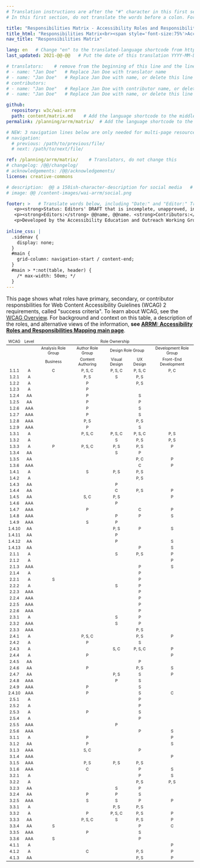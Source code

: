 ```yaml
---
# Translation instructions are after the "#" character in this first section. They are comments that do not show up in the web page. You do not need to translate the instructions after #.
# In this first section, do not translate the words before a colon. For example, do not translate "title:". Do translate the text after "title:".

title: "Responsibilities Matrix - Accessibility Roles and Responsibilities Mapping"
title_html: "Responsibilities Matrix<br><span style='font-size:75%'>Accessibility Roles and Responsibilities Mapping</span>"
nav_title: "Responsibilities Matrix"

lang: en   # Change "en" to the translated-language shortcode from https://www.iana.org/assignments/language-subtag-registry/language-subtag-registry
last_updated: 2021-@@-@@   # Put the date of this translation YYYY-MM-DD (with month in the middle)

# translators:    # remove from the beginning of this line and the lines below: "# " (the hash sign and the space)
# - name: "Jan Doe"   # Replace Jan Doe with translator name
# - name: "Jan Doe"   # Replace Jan Doe with name, or delete this line if not multiple translators
# contributors:
# - name: "Jan Doe"   # Replace Jan Doe with contributor name, or delete this line if none
# - name: "Jan Doe"   # Replace Jan Doe with name, or delete this line if not multiple contributors

github:
  repository: w3c/wai-arrm
  path: content/matrix.md    # Add the language shortcode to the middle of the filename, for example: content/index.fr.md
permalink: /planning/arrm/matrix/  # Add the language shortcode to the end, with no slash at end, for example: /planning/arrm/fr

# NEW: 3 navigation lines below are only needed for multi-page resources where you have previous and next at the bottom. If so, un-comment them; otherwise delete these lines.
# navigation:
  # previous: /path/to/previous/file/
  # next: /path/to/next/file/

ref: /planning/arrm/matrix/    # Translators, do not change this
# changelog: /@@/changelog/
# acknowledgements: /@@/acknowledgements/
license: creative-commons

# description:  @@ a 150ish-character-description for social media   # translate the description
# image: @@ /content-images/wai-arrm/social.png

footer: >   # Translate words below, including "Date:" and "Editor:" Translate the Working Group name. Leave the Working Group acronym in English. Do *not* change the dates in the footer below.
   <p><strong>Status: Editors' DRAFT that is incomplete, unapproved, in progress </strong><strong>Date:</strong> Updated @@ Month 2021. First published Month 20@@. <!-- CHANGELOG. --></p>
   <p><strong>Editors:</strong> @@name, @@name. <strong>Contributors:</strong> @@name, @@name, and <a href=”https://www.w3.org/groups/wg/@@wg/participants”>participants of the @@WG</a>.<!-- ACKNOWLEDGEMENTS lists additional contributors. --></p>
   <p>Developed by the Accessibility Education and Outreach Working Group (<a href="http://www.w3.org/WAI/EO/">EOWG</a>).</p>
   
inline_css: | 
  .sidenav { 
    display: none; 
  } 
  #main { 
    grid-column: navigation-start / content-end; 
  }
  #main > *:not(table, header) {
    /* max-width: 50em; */
  }
---
```


This page shows what roles have primary, secondary, or contributor responsbilities for Web Content Accessibility Guielines (WCAG) 2 requirements, called "success criteria". To learn about WCAG, see the [WCAG Overview](standards-guidelines/wcag/). For background and context on this table, a description of the roles, and alternative views of the information, **see [ARRM: Accessibility Roles and Responsibilities Mapping main page](/planning/arrm/)**.


  <table style="text-align:center; font-size:75%; width:100%" class="dense">
    <thead>
      <tr>
        <td>WCAG</td>
        <td>Level</td>
        <td colspan="6">Role Ownership</td>
      </tr>
    </thead>
    <tbody>
      <tr>
        <td colspan="2"></td>
        <td>Analysis Role Group</td>
        <td>Author Role Group</td>
        <td colspan="2">Design Role Group</td>
        <td>Development Role Group</td>
      </tr>
      <tr>
        <td colspan="2"></td>
        <td>Business</td>
        <td>Content Authoring</td>
        <td>Visual Design</td>
        <td>UX Design</td>
        <td>Front-End Development</td>
      </tr>
      <tr>
        <td>1.1.1</td>
        <td>A</td>
        <td>C</td>
        <td>P, S, C</td>
        <td>P, S, C</td>
        <td>P, S, C</td>
        <td>P, C</td>
      </tr>
      <tr>
        <td>1.2.1</td>
        <td>A</td>
        <td></td>
        <td>P, S</td>
        <td>S</td>
        <td>P, S</td>
        <td></td>
      </tr>
      <tr>
        <td>1.2.2</td>
        <td>A</td>
        <td></td>
        <td>P</td>
        <td></td>
        <td>P, S</td>
        <td></td>
      </tr>
      <tr>
        <td>1.2.3</td>
        <td>A</td>
        <td></td>
        <td>P</td>
        <td></td>
        <td></td>
        <td></td>
      </tr>
      <tr>
        <td>1.2.4</td>
        <td>AA</td>
        <td></td>
        <td>P</td>
        <td></td>
        <td>S</td>
        <td></td>
      </tr>
      <tr>
        <td>1.2.5</td>
        <td>AA</td>
        <td></td>
        <td>P</td>
        <td></td>
        <td>P</td>
        <td></td>
      </tr>
      <tr>
        <td>1.2.6</td>
        <td>AAA</td>
        <td></td>
        <td>P</td>
        <td></td>
        <td>S</td>
        <td></td>
      </tr>
      <tr>
        <td>1.2.7</td>
        <td>AAA</td>
        <td></td>
        <td>P</td>
        <td></td>
        <td>S</td>
        <td></td>
      </tr>
      <tr>
        <td>1.2.8</td>
        <td>AAA</td>
        <td></td>
        <td>P, S</td>
        <td></td>
        <td>P, S</td>
        <td></td>
      </tr>
      <tr>
        <td>1.2.9</td>
        <td>AAA</td>
        <td></td>
        <td>P</td>
        <td></td>
        <td>S</td>
        <td></td>
      </tr>
      <tr>
        <td>1.3.1</td>
        <td>A</td>
        <td></td>
        <td>P, S, C</td>
        <td>P, S, C</td>
        <td>P, S, C</td>
        <td>P, S</td>
      </tr>
      <tr>
        <td>1.3.2</td>
        <td>A</td>
        <td></td>
        <td></td>
        <td>S</td>
        <td>P, S</td>
        <td>P, S</td>
      </tr>
      <tr>
        <td>1.3.3</td>
        <td>A</td>
        <td>P</td>
        <td>P, S, C</td>
        <td>P, S</td>
        <td>P, S</td>
        <td>P</td>
      </tr>
      <tr>
        <td>1.3.4</td>
        <td>AA</td>
        <td></td>
        <td></td>
        <td>S</td>
        <td>P</td>
        <td></td>
      </tr>
      <tr>
        <td>1.3.5</td>
        <td>AA</td>
        <td></td>
        <td></td>
        <td></td>
        <td>P, C</td>
        <td>P</td>
      </tr>
      <tr>
        <td>1.3.6</td>
        <td>AAA</td>
        <td></td>
        <td></td>
        <td></td>
        <td>C</td>
        <td>P</td>
      </tr>
      <tr>
        <td>1.4.1</td>
        <td>A</td>
        <td></td>
        <td>S</td>
        <td>P, S</td>
        <td>P, S</td>
        <td></td>
      </tr>
      <tr>
        <td>1.4.2</td>
        <td>A</td>
        <td></td>
        <td></td>
        <td></td>
        <td>P, S</td>
        <td></td>
      </tr>
      <tr>
        <td>1.4.3</td>
        <td>AA</td>
        <td></td>
        <td></td>
        <td>P</td>
        <td></td>
        <td></td>
      </tr>
      <tr>
        <td>1.4.4</td>
        <td>AA</td>
        <td></td>
        <td></td>
        <td>C</td>
        <td>P, S</td>
        <td>P</td>
      </tr>
      <tr>
        <td>1.4.5</td>
        <td>AA</td>
        <td></td>
        <td>S, C</td>
        <td>P, S</td>
        <td></td>
        <td>P</td>
      </tr>
      <tr>
        <td>1.4.6</td>
        <td>AAA</td>
        <td></td>
        <td></td>
        <td>P</td>
        <td></td>
        <td></td>
      </tr>
      <tr>
        <td>1.4.7</td>
        <td>AAA</td>
        <td></td>
        <td>P</td>
        <td></td>
        <td>C</td>
        <td>P</td>
      </tr>
      <tr>
        <td>1.4.8</td>
        <td>AAA</td>
        <td></td>
        <td></td>
        <td>P</td>
        <td>P</td>
        <td>S</td>
      </tr>
      <tr>
        <td>1.4.9</td>
        <td>AAA</td>
        <td></td>
        <td>S</td>
        <td>P</td>
        <td></td>
        <td></td>
      </tr>
      <tr>
        <td>1.4.10</td>
        <td>AA</td>
        <td></td>
        <td></td>
        <td>P, S</td>
        <td>P</td>
        <td>S</td>
      </tr>
      <tr>
        <td>1.4.11</td>
        <td>AA</td>
        <td></td>
        <td></td>
        <td>P</td>
        <td></td>
        <td></td>
      </tr>
      <tr>
        <td>1.4.12</td>
        <td>AA</td>
        <td></td>
        <td></td>
        <td>P</td>
        <td></td>
        <td>S</td>
      </tr>
      <tr>
        <td>1.4.13</td>
        <td>AA</td>
        <td></td>
        <td></td>
        <td></td>
        <td>P</td>
        <td>S</td>
      </tr>
      <tr>
        <td>2.1.1</td>
        <td>A</td>
        <td></td>
        <td></td>
        <td>S</td>
        <td>P, S</td>
        <td>P</td>
      </tr>
      <tr>
        <td>2.1.2</td>
        <td>A</td>
        <td></td>
        <td></td>
        <td></td>
        <td></td>
        <td>P</td>
      </tr>
      <tr>
        <td>2.1.3</td>
        <td>AAA</td>
        <td></td>
        <td></td>
        <td></td>
        <td>P</td>
        <td>S</td>
      </tr>
      <tr>
        <td>2.1.4</td>
        <td>A</td>
        <td></td>
        <td></td>
        <td></td>
        <td>P</td>
        <td></td>
      </tr>
      <tr>
        <td>2.2.1</td>
        <td>A</td>
        <td>S</td>
        <td></td>
        <td></td>
        <td>P</td>
        <td></td>
      </tr>
      <tr>
        <td>2.2.2</td>
        <td>A</td>
        <td></td>
        <td></td>
        <td>S</td>
        <td>P</td>
        <td></td>
      </tr>
      <tr>
        <td>2.2.3</td>
        <td>AAA</td>
        <td></td>
        <td></td>
        <td></td>
        <td>P</td>
        <td></td>
      </tr>
      <tr>
        <td>2.2.4</td>
        <td>AAA</td>
        <td></td>
        <td></td>
        <td></td>
        <td>P</td>
        <td></td>
      </tr>
      <tr>
        <td>2.2.5</td>
        <td>AAA</td>
        <td></td>
        <td></td>
        <td></td>
        <td>P</td>
        <td></td>
      </tr>
      <tr>
        <td>2.2.6</td>
        <td>AAA</td>
        <td></td>
        <td></td>
        <td></td>
        <td>P</td>
        <td></td>
      </tr>
      <tr>
        <td>2.3.1</td>
        <td>A</td>
        <td></td>
        <td></td>
        <td>S</td>
        <td>P</td>
        <td></td>
      </tr>
      <tr>
        <td>2.3.2</td>
        <td>AAA</td>
        <td></td>
        <td></td>
        <td>S</td>
        <td>P</td>
        <td></td>
      </tr>
      <tr>
        <td>2.3.3</td>
        <td>AAA</td>
        <td></td>
        <td></td>
        <td></td>
        <td>P, S</td>
        <td></td>
      </tr>
      <tr>
        <td>2.4.1</td>
        <td>A</td>
        <td></td>
        <td>P, S, C</td>
        <td></td>
        <td>P, S</td>
        <td>P</td>
      </tr>
      <tr>
        <td>2.4.2</td>
        <td>A</td>
        <td></td>
        <td>P</td>
        <td></td>
        <td>S</td>
        <td></td>
      </tr>
      <tr>
        <td>2.4.3</td>
        <td>A</td>
        <td></td>
        <td></td>
        <td>S, C</td>
        <td>P, S, C</td>
        <td>P</td>
      </tr>
      <tr>
        <td>2.4.4</td>
        <td>A</td>
        <td></td>
        <td>P</td>
        <td></td>
        <td></td>
        <td>P</td>
      </tr>
      <tr>
        <td>2.4.5</td>
        <td>AA</td>
        <td></td>
        <td></td>
        <td></td>
        <td>P</td>
        <td></td>
      </tr>
      <tr>
        <td>2.4.6</td>
        <td>AA</td>
        <td></td>
        <td>P</td>
        <td></td>
        <td>P, S</td>
        <td>S</td>
      </tr>
      <tr>
        <td>2.4.7</td>
        <td>AA</td>
        <td></td>
        <td></td>
        <td>P, S</td>
        <td>S</td>
        <td>P</td>
      </tr>
      <tr>
        <td>2.4.8</td>
        <td>AAA</td>
        <td></td>
        <td></td>
        <td>P</td>
        <td>S</td>
        <td></td>
      </tr>
      <tr>
        <td>2.4.9</td>
        <td>AAA</td>
        <td></td>
        <td>P</td>
        <td></td>
        <td>S</td>
        <td></td>
      </tr>
      <tr>
        <td>2.4.10</td>
        <td>AAA</td>
        <td></td>
        <td>P</td>
        <td></td>
        <td>S</td>
        <td>C</td>
      </tr>
      <tr>
        <td>2.5.1</td>
        <td>A</td>
        <td></td>
        <td></td>
        <td></td>
        <td>P</td>
        <td></td>
      </tr>
      <tr>
        <td>2.5.2</td>
        <td>A</td>
        <td></td>
        <td></td>
        <td></td>
        <td>P</td>
        <td></td>
      </tr>
      <tr>
        <td>2.5.3</td>
        <td>A</td>
        <td></td>
        <td>P</td>
        <td></td>
        <td>S</td>
        <td></td>
      </tr>
      <tr>
        <td>2.5.4</td>
        <td>A</td>
        <td></td>
        <td></td>
        <td></td>
        <td>P</td>
        <td></td>
      </tr>
      <tr>
        <td>2.5.5</td>
        <td>AAA</td>
        <td></td>
        <td></td>
        <td>P</td>
        <td></td>
        <td></td>
      </tr>
      <tr>
        <td>2.5.6</td>
        <td>AAA</td>
        <td></td>
        <td></td>
        <td></td>
        <td>P</td>
        <td>S</td>
      </tr>
      <tr>
        <td>3.1.1</td>
        <td>A</td>
        <td></td>
        <td>P</td>
        <td></td>
        <td></td>
        <td>P</td>
      </tr>
      <tr>
        <td>3.1.2</td>
        <td>AA</td>
        <td></td>
        <td>P</td>
        <td></td>
        <td></td>
        <td>S</td>
      </tr>
      <tr>
        <td>3.1.3</td>
        <td>AAA</td>
        <td></td>
        <td>S, C</td>
        <td></td>
        <td>P</td>
        <td></td>
      </tr>
      <tr>
        <td>3.1.4</td>
        <td>AAA</td>
        <td></td>
        <td></td>
        <td></td>
        <td></td>
        <td>P</td>
      </tr>
      <tr>
        <td>3.1.5</td>
        <td>AAA</td>
        <td></td>
        <td>P, S</td>
        <td>P, S</td>
        <td>P, S</td>
        <td></td>
      </tr>
      <tr>
        <td>3.1.6</td>
        <td>AAA</td>
        <td></td>
        <td>C</td>
        <td></td>
        <td>P</td>
        <td>S</td>
      </tr>
      <tr>
        <td>3.2.1</td>
        <td>A</td>
        <td></td>
        <td></td>
        <td></td>
        <td>P</td>
        <td>S</td>
      </tr>
      <tr>
        <td>3.2.2</td>
        <td>A</td>
        <td></td>
        <td></td>
        <td></td>
        <td>P, S</td>
        <td>P, S</td>
      </tr>
      <tr>
        <td>3.2.3</td>
        <td>AA</td>
        <td></td>
        <td></td>
        <td>S</td>
        <td>P</td>
        <td></td>
      </tr>
      <tr>
        <td>3.2.4</td>
        <td>AA</td>
        <td></td>
        <td>P</td>
        <td>P</td>
        <td>S</td>
        <td></td>
      </tr>
      <tr>
        <td>3.2.5</td>
        <td>AAA</td>
        <td></td>
        <td>S</td>
        <td>S</td>
        <td>P</td>
        <td>P</td>
      </tr>
      <tr>
        <td>3.3.1</td>
        <td>A</td>
        <td></td>
        <td></td>
        <td>P, S</td>
        <td>P, S</td>
        <td></td>
      </tr>
      <tr>
        <td>3.3.2</td>
        <td>A</td>
        <td></td>
        <td>P</td>
        <td>P, S, C</td>
        <td>P, S</td>
        <td>P</td>
      </tr>
      <tr>
        <td>3.3.3</td>
        <td>AA</td>
        <td></td>
        <td>P, S, C</td>
        <td>S</td>
        <td>P, S</td>
        <td>P</td>
      </tr>
      <tr>
        <td>3.3.4</td>
        <td>AA</td>
        <td>S</td>
        <td></td>
        <td></td>
        <td>P</td>
        <td>C</td>
      </tr>
      <tr>
        <td>3.3.5</td>
        <td>AAA</td>
        <td></td>
        <td>P</td>
        <td></td>
        <td>S</td>
        <td></td>
      </tr>
      <tr>
        <td>3.3.6</td>
        <td>AAA</td>
        <td>S</td>
        <td></td>
        <td></td>
        <td>P</td>
        <td></td>
      </tr>
      <tr>
        <td>4.1.1</td>
        <td>A</td>
        <td></td>
        <td></td>
        <td></td>
        <td></td>
        <td>P</td>
      </tr>
      <tr>
        <td>4.1.2</td>
        <td>A</td>
        <td></td>
        <td>C</td>
        <td></td>
        <td>P, S</td>
        <td>P</td>
      </tr>
      <tr>
        <td>4.1.3</td>
        <td>AA</td>
        <td></td>
        <td></td>
        <td></td>
        <td>P, S</td>
        <td>P</td>
      </tr>
    </tbody>
  </table>

